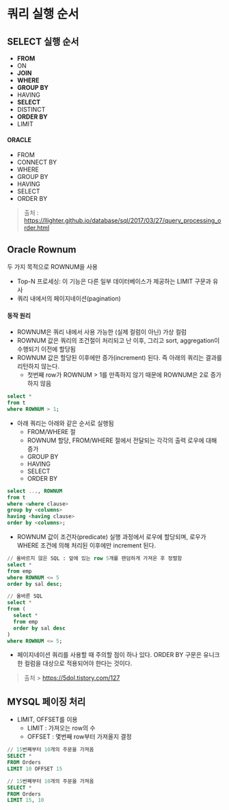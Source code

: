 # 쿼리 실행 순서

## SELECT 실행 순서

- **FROM**
- ON
- **JOIN**
- **WHERE**
- **GROUP BY**
- HAVING
- **SELECT**
- DISTINCT
- **ORDER BY**
- LIMIT

#### ORACLE

* FROM
* CONNECT BY
* WHERE
* GROUP BY
* HAVING
* SELECT
* ORDER BY

> 출처 : <https://llighter.github.io/database/sql/2017/03/27/query_processing_order.html>

## Oracle Rownum

두 가지 목적으로 ROWNUM을 사용

* Top-N 프로세싱: 이 기능은 다른 일부 데이터베이스가 제공하는 LIMIT 구문과 유사
* 쿼리 내에서의 페이지네이션(pagination) 

#### 동작 원리

* ROWNUM은 쿼리 내에서 사용 가능한 (실제 컬럼이 아닌) 가상 컬럼
* ROWNUM 값은 쿼리의 조건절이 처리되고 난 이후, 그리고 sort, aggregation이 수행되기 이전에 할당됨
* ROWNUM 값은 할당된 이후에만 증가(increment) 된다. 즉 아래의 쿼리는 결과를 리턴하지 않는다.
  * 첫번째 row가 ROWNUM > 1를 만족하지 않기 때문에 ROWNUM은 2로 증가하지 않음

``` sql
select * 
from t 
where ROWNUM > 1;
```

* 아래 쿼리는 아래와 같은 순서로 실행됨
  * FROM/WHERE 절
  * ROWNUM 할당, FROM/WHERE 절에서 전달되는 각각의 출력 로우에 대해 증가
  * GROUP BY
  * HAVING
  * SELECT
  * ORDER BY

``` sql
select ..., ROWNUM 
from t 
where <where clause> 
group by <columns> 
having <having clause> 
order by <columns>;
```

* ROWNUM 값이 조건자(predicate) 실행 과정에서 로우에 할당되며, 로우가 WHERE 조건에 의해 처리된 이후에만 increment 된다.

``` sql
// 올바르지 않은 SQL : 앞에 있는 row 5개를 랜덤하게 가져온 후 정렬함
select * 
from emp 
where ROWNUM <= 5 
order by sal desc;

// 올바른 SQL
select * 
from ( 
  select * 
  from emp 
  order by sal desc 
) 
where ROWNUM <= 5;
```

* 페이지네이션 쿼리를 사용할 때 주의할 점이 하나 있다. ORDER BY 구문은 유니크한 컬럼을 대상으로 적용되어야 한다는 것이다.

> 출처 > <https://5dol.tistory.com/127>

## MYSQL 페이징 처리

* LIMIT, OFFSET를 이용
  * LIMIT : 가져오는 row의 수
  * OFFSET : 몇번째 row부터 가져올지 결정

``` sql
// 15번째부터 10개의 주문을 가져옴
SELECT * 
FROM Orders 
LIMIT 10 OFFSET 15

// 15번째부터 10개의 주문을 가져옴
SELECT * 
FROM Orders 
LIMIT 15, 10
```


